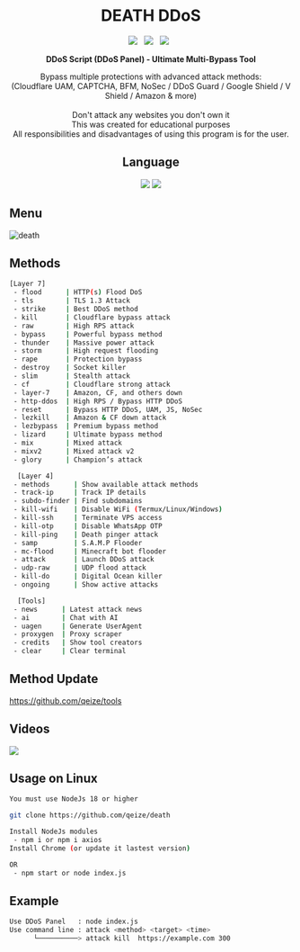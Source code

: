 <div align=center>
 
# DEATH DDoS
 <p>
 <img src="https://img.shields.io/github/stars/qeize/death?color=%23DF0067&style=for-the-badge"/> &nbsp;
 <img src="https://img.shields.io/github/forks/qeize/death?color=%239999FF&style=for-the-badge"/> &nbsp;
 <img src="https://img.shields.io/github/license/qeize/death?color=%23E8E8E8&style=for-the-badge"/> &nbsp;
 
<p><b>DDoS Script (DDoS Panel) - Ultimate Multi-Bypass Tool</b></p>  
</p>
 Bypass multiple protections with advanced attack methods:<br>(Cloudflare UAM, CAPTCHA, BFM, NoSec / DDoS Guard / Google Shield / V Shield / Amazon & more)<br/><br/>
 Don't attack any websites you don't own it<br/>
 This was created for educational purposes<br/>
 All responsibilities and disadvantages of using this program is for the user.
 

## Language</br>

<img src="https://img.shields.io/badge/node.js-339933?style=for-the-badge&logo=Node.js&logoColor=white"/>
 <img src="https://img.shields.io/badge/Python-FFDD00?style=for-the-badge&logo=python&logoColor=blue"/>
</br>
</div>

## Menu
![death](https://i.top4top.io/p_3322tyc8a0.jpg)

## Methods

```sh
[Layer 7]  
 - flood      | HTTP(s) Flood DoS  
 - tls        | TLS 1.3 Attack  
 - strike     | Best DDoS method  
 - kill       | Cloudflare bypass attack  
 - raw        | High RPS attack  
 - bypass     | Powerful bypass method 
 - thunder    | Massive power attack  
 - storm      | High request flooding  
 - rape       | Protection bypass  
 - destroy    | Socket killer  
 - slim       | Stealth attack  
 - cf         | Cloudflare strong attack  
 - layer-7    | Amazon, CF, and others down  
 - http-ddos  | High RPS / Bypass HTTP DDoS  
 - reset      | Bypass HTTP DDoS, UAM, JS, NoSec  
 - lezkill    | Amazon & CF down attack  
 - lezbypass  | Premium bypass method  
 - lizard     | Ultimate bypass method 
 - mix        | Mixed attack  
 - mixv2      | Mixed attack v2  
 - glory      | Champion’s attack  

  [Layer 4]  
 - methods      | Show available attack methods  
 - track-ip     | Track IP details  
 - subdo-finder | Find subdomains  
 - kill-wifi    | Disable WiFi (Termux/Linux/Windows)  
 - kill-ssh     | Terminate VPS access 
 - kill-otp     | Disable WhatsApp OTP 
 - kill-ping    | Death pinger attack  
 - samp         | S.A.M.P Flooder  
 - mc-flood     | Minecraft bot flooder  
 - attack       | Launch DDoS attack  
 - udp-raw      | UDP flood attack  
 - kill-do      | Digital Ocean killer 
 - ongoing      | Show active attacks  

  [Tools]  
 - news      | Latest attack news  
 - ai        | Chat with AI  
 - uagen     | Generate UserAgent
 - proxygen  | Proxy scraper
 - credits   | Show tool creators  
 - clear     | Clear terminal
```

## Method Update
https://github.com/qeize/tools

## Videos
[![](https://i.top4top.io/p_3322cbnkl2.jpg)](https://www.youtube.com/@qeiz)

## Usage on Linux
```sh
You must use NodeJs 18 or higher

git clone https://github.com/qeize/death

Install NodeJs modules
 - npm i or npm i axios 
Install Chrome (or update it lastest version)

OR
 - npm start or node index.js

```

## Example
```sh
Use DDoS Panel   : node index.js
Use command line : attack <method> <target> <time>
      └──────────> attack kill  https://example.com 300
```
